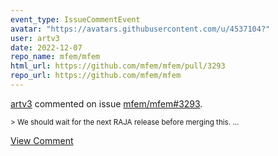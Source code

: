 ```yaml
---
event_type: IssueCommentEvent
avatar: "https://avatars.githubusercontent.com/u/4537104?"
user: artv3
date: 2022-12-07
repo_name: mfem/mfem
html_url: https://github.com/mfem/mfem/pull/3293
repo_url: https://github.com/mfem/mfem
---
```


<a href='https://github.com/artv3' target='_blank'>artv3</a> commented on issue <a href='https://github.com/mfem/mfem/pull/3293' target='_blank'>mfem/mfem#3293</a>.

<small>> We should wait for the next RAJA release before merging this....</small>

<a href='https://github.com/mfem/mfem/pull/3293' target='_blank'>View Comment</a>